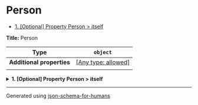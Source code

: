 # Person

- [1. [Optional] Property Person > itself](#itself)

**Title:** Person

| Type                      | `object`                                                                  |
| ------------------------- | ------------------------------------------------------------------------- |
| **Additional properties** | [[Any type: allowed]](# "Additional Properties of any type are allowed.") |
|                           |                                                                           |

<details>
<summary><strong> <a name="itself"></a>1. [Optional] Property Person > itself</strong>  

</summary>
<blockquote>

| Type                      | `object`                                                                  |
| ------------------------- | ------------------------------------------------------------------------- |
| **Additional properties** | [[Any type: allowed]](# "Additional Properties of any type are allowed.") |
| **Same definition as**    | [Person](#root)                                                           |
|                           |                                                                           |

</blockquote>
</details>

----------------------------------------------------------------------------------------------------------------------------
Generated using [json-schema-for-humans](https://github.com/coveooss/json-schema-for-humans)